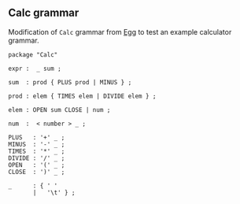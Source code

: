 ## Calc grammar
Modification of `Calc` grammar from [Egg](https://github.com/bruceiv/egg/blob/deriv/grammars/Calc.egg) to test an example calculator grammar.

```
package "Calc"

expr :  _ sum ;

sum  : prod { PLUS prod | MINUS } ;

prod : elem { TIMES elem | DIVIDE elem } ;

elem : OPEN sum CLOSE | num ;

num  :  < number > _ ;

PLUS   : '+' _ ;
MINUS  : '-' _ ;
TIMES  : '*' _ ; 
DIVIDE : '/' _ ;
OPEN   : '(' _ ; 
CLOSE  : ')' _ ;

_      : { ' ' 
       |   '\t' } ;

```
